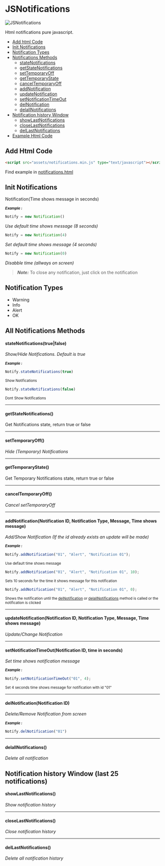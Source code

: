 # JSNotifications

![JSNotifications](https://img.shields.io/badge/JSNotifications-V0.0.1-g)

Html notifications pure javascript.

- [Add html Code](#add-html-code)
- [Init Notifications](#init-notifications)
- [Notification Types](#notification-types)
- [Notifications Methods](#all-notifications-methods)
    - [stateNotifications](#statenotificationstruefalse)
    - [getStateNotifications](#getStateNotifications)
    - [setTemporaryOff](#setTemporaryOff)
    - [getTemporaryState](#getTemporaryState)
    - [cancelTemporaryOff](#cancelTemporaryOff)
    - [addNotification](#addnotificationnotification-id-notification-type-message-time-shows-message)
    - [updateNotification](#updatenotificationnotification-id-notification-type-message-time-shows-message)
    - [setNotificationTimeOut](#setnotificationtimeoutnotification-id-time-in-seconds)
    - [delNotification](#delnotificationnotification-id)
    - [delallNotifications](#delallnotifications)
- [Notification history Window](#notification-history-window-last-25-notifications)
    - [showLastNotifications](#showlastnotifications)
    - [closeLastNotifications](#closelastnotifications)
    - [delLastNotifications](#dellastnotifications)
- [Example Html Code](notifications.html)


## Add Html Code

```html
<script src="assets/notifications.min.js" type="text/javascript"></script>
```

Find example in [notifications.html](notifications.html)

## Init Notifications

Notification(Time shows message in seconds)

**_<sub>Example :</sub>_**

```javascript
Notify = new Notification()
```

_Use default time shows message (8 seconds)_

```javascript
Notify = new Notification(4)
```

_Set default time shows message (4 seconds)_

```javascript
Notify = new Notification(0)
```

_Disabble time (allways on screen)_

> **_Note:_**
To close any notification, just click on the notification

## Notification Types

* Warning
* Info
* Alert
* OK

## All Notifications Methods

#### stateNotifications(true|false)

_Show/Hide Notifications. Default is true_

**_<sub>Example :</sub>_**

```javascript
Notify.stateNotifications(true)
```

<sub>Show Notifications</sub>

```javascript
Notify.stateNotifications(false)
```

<sub>Dont Show Notifications</sub>

***

#### getStateNotifications()

Get Notifications state, return true or false

***

#### setTemporaryOff()

_Hide (Temporary) Notifications_

***

#### getTemporaryState()

Get Temporary Notifications state, return true or false

***

#### cancelTemporaryOff()

_Cancel setTemporaryOff_

***

#### addNotification(Notification ID, Notification Type, Message, Time shows message)

_Add/Show Notification (If the id already exists an update will be made)_

**_<sub>Example :</sub>_**

```javascript
Notify.addNotification("01", "Alert", "Notification 01");
```

<sub>Use default time shows message</sub>

```javascript
Notify.addNotification("01", "Alert", "Notification 01", 10);
```

<sub>Sets 10 seconds for the time it shows message for this notification</sub>

```javascript
Notify.addNotification("01", "Alert", "Notification 01", 0);
```

<sub>Shows the notification until the [delNotification](#delnotificationnotification-id) or [delallNotifications](#delallNotifications) method is called or the notification is clicked</sub>

***

#### updateNotification(Notification ID, Notification Type, Message, Time shows message)

_Update/Change Notification_

***

#### setNotificationTimeOut(Notification ID, time in seconds)

_Set time shows notification message_

**_<sub>Example :</sub>_**

```javascript
Notify.setNotificationTimeOut("01", 4);
```

<sub>Set 4 seconds time shows message for notification with id "01"</sub>

***

#### delNotification(Notification ID)

_Delete/Remove Notification from screen_

**_<sub>Example :</sub>_**

```javascript
Notify.delNotification("01")
```

***

#### delallNotifications()

_Delete all notification_


## Notification history Window (last 25 notifications)

#### showLastNotifications()

_Show notification history_

***

#### closeLastNotifications()

_Close notification history_

***

#### delLastNotifications()

_Delete all notification history_
